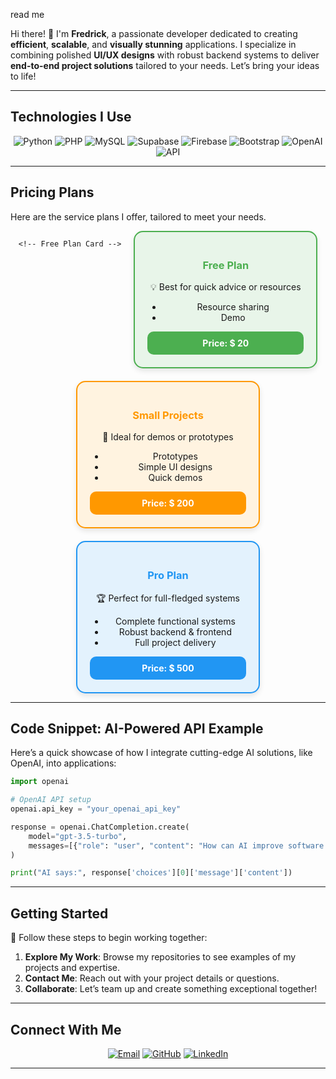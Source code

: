 
read me

Hi there! 👋 I'm **Fredrick**, a passionate developer dedicated to creating **efficient**, **scalable**, and **visually stunning** applications. I specialize in combining polished **UI/UX designs** with robust backend systems to deliver **end-to-end project solutions** tailored to your needs. Let’s bring your ideas to life!  

---

## **Technologies I Use**  

<p align="center">
  <img src="https://img.shields.io/badge/Python-3776AB?style=for-the-badge&logo=python&logoColor=white" alt="Python">
  <img src="https://img.shields.io/badge/PHP-777BB4?style=for-the-badge&logo=php&logoColor=white" alt="PHP">
  <img src="https://img.shields.io/badge/MySQL-4479A1?style=for-the-badge&logo=mysql&logoColor=white" alt="MySQL">
  <img src="https://img.shields.io/badge/Supabase-3ECF8E?style=for-the-badge&logo=supabase&logoColor=white" alt="Supabase">
  <img src="https://img.shields.io/badge/Firebase-FFCA28?style=for-the-badge&logo=firebase&logoColor=black" alt="Firebase">
  <img src="https://img.shields.io/badge/Bootstrap-7952B3?style=for-the-badge&logo=bootstrap&logoColor=white" alt="Bootstrap">
  <img src="https://img.shields.io/badge/OpenAI-412991?style=for-the-badge&logo=openai&logoColor=white" alt="OpenAI">
  <img src="https://img.shields.io/badge/API-4EA94B?style=for-the-badge&logo=api&logoColor=white" alt="API">
</p>  

---

## **Pricing Plans**  

Here are the service plans I offer, tailored to meet your needs.  

<div align="center">

  <div style="display: flex; justify-content: center; gap: 20px; flex-wrap: wrap;">

    <!-- Free Plan Card -->
<div style="border: 2px solid #4CAF50; border-radius: 15px; padding: 20px; width: 250px; box-shadow: 0 4px 8px rgba(0, 0, 0, 0.1); background-color: #e8f5e9; transition: all 0.3s ease;">
  <h3 style="color: #4CAF50; text-align: center;">Free Plan</h3>
  <p style="text-align: center;">💡 Best for quick advice or resources</p>
  <ul>
    <li>Resource sharing</li>
    <li>Demo</li>
  </ul>
  <div style="background-color: #4CAF50; color: white; padding: 10px; text-align: center; border-radius: 10px;">
    <strong>Price: $ 20</strong>
  </div>
</div>

<!-- Small Projects Card -->
<div style="border: 2px solid #FF9800; border-radius: 15px; padding: 20px; width: 250px; box-shadow: 0 4px 8px rgba(0, 0, 0, 0.1); background-color: #fff3e0; transition: all 0.3s ease;">
  <h3 style="color: #FF9800; text-align: center;">Small Projects</h3>
  <p style="text-align: center;">🚀 Ideal for demos or prototypes</p>
  <ul>
    <li>Prototypes</li>
    <li>Simple UI designs</li>
    <li>Quick demos</li>
  </ul>
  <div style="background-color: #FF9800; color: white; padding: 10px; text-align: center; border-radius: 10px;">
    <strong>Price: $ 200 </strong>
  </div>
</div>

<!-- Pro Plan Card -->
<div style="border: 2px solid #2196F3; border-radius: 15px; padding: 20px; width: 250px; box-shadow: 0 4px 8px rgba(0, 0, 0, 0.1); background-color: #e3f2fd; transition: all 0.3s ease;">
  <h3 style="color: #2196F3; text-align: center;">Pro Plan</h3>
  <p style="text-align: center;">🏆 Perfect for full-fledged systems</p>
  <ul>
    <li>Complete functional systems</li>
    <li>Robust backend & frontend</li>
    <li>Full project delivery</li>
  </ul>
  <div style="background-color: #2196F3; color: white; padding: 10px; text-align: center; border-radius: 10px;">
    <strong>Price: $ 500</strong>
  </div>
</div>


  </div>

</div>

---

## **Code Snippet: AI-Powered API Example**  

Here’s a quick showcase of how I integrate cutting-edge AI solutions, like OpenAI, into applications:  

```python
import openai

# OpenAI API setup
openai.api_key = "your_openai_api_key"

response = openai.ChatCompletion.create(
    model="gpt-3.5-turbo",
    messages=[{"role": "user", "content": "How can AI improve software development?"}]
)

print("AI says:", response['choices'][0]['message']['content'])
```  

---

## **Getting Started**  

🎯 Follow these steps to begin working together:  
1. **Explore My Work**: Browse my repositories to see examples of my projects and expertise.  
2. **Contact Me**: Reach out with your project details or questions.  
3. **Collaborate**: Let’s team up and create something exceptional together!  

---

## **Connect With Me**  

<p align="center">
  <a href="mailto:your-email@example.com"><img src="https://img.shields.io/badge/Email-D14836?style=for-the-badge&logo=gmail&logoColor=white" alt="Email"></a>
  <a href="https://github.com/YourUsername"><img src="https://img.shields.io/badge/GitHub-181717?style=for-the-badge&logo=github&logoColor=white" alt="GitHub"></a>
  <a href="https://linkedin.com/in/YourUsername"><img src="https://img.shields.io/badge/LinkedIn-0A66C2?style=for-the-badge&logo=linkedin&logoColor=white" alt="LinkedIn"></a>
</p>  

---
